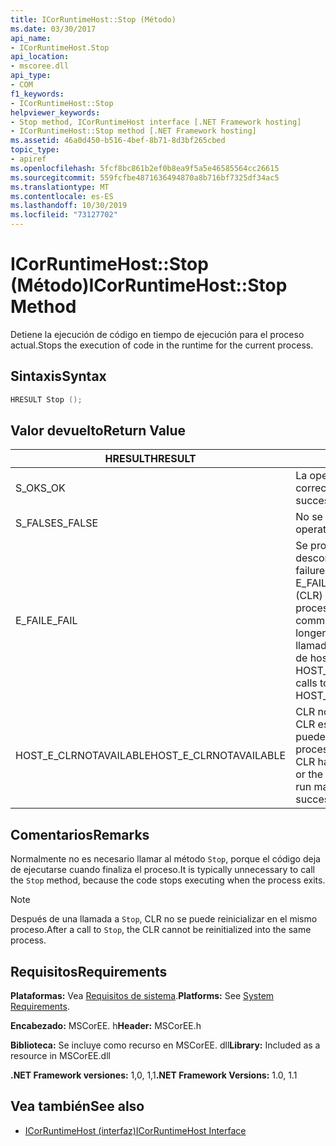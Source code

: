 ```yaml
---
title: ICorRuntimeHost::Stop (Método)
ms.date: 03/30/2017
api_name:
- ICorRuntimeHost.Stop
api_location:
- mscoree.dll
api_type:
- COM
f1_keywords:
- ICorRuntimeHost::Stop
helpviewer_keywords:
- Stop method, ICorRuntimeHost interface [.NET Framework hosting]
- ICorRuntimeHost::Stop method [.NET Framework hosting]
ms.assetid: 46a0d450-b516-4bef-8b71-8d3bf265cbed
topic_type:
- apiref
ms.openlocfilehash: 5fcf8bc861b2ef0b8ea9f5a5e46585564cc26615
ms.sourcegitcommit: 559fcfbe4871636494870a8b716bf7325df34ac5
ms.translationtype: MT
ms.contentlocale: es-ES
ms.lasthandoff: 10/30/2019
ms.locfileid: "73127702"
---
```

# <a name="icorruntimehoststop-method"></a><span data-ttu-id="04797-102">ICorRuntimeHost::Stop (Método)</span><span class="sxs-lookup"><span data-stu-id="04797-102">ICorRuntimeHost::Stop Method</span></span>
<span data-ttu-id="04797-103">Detiene la ejecución de código en tiempo de ejecución para el proceso actual.</span><span class="sxs-lookup"><span data-stu-id="04797-103">Stops the execution of code in the runtime for the current process.</span></span>  
  
## <a name="syntax"></a><span data-ttu-id="04797-104">Sintaxis</span><span class="sxs-lookup"><span data-stu-id="04797-104">Syntax</span></span>  
  
```cpp  
HRESULT Stop ();  
```  
  
## <a name="return-value"></a><span data-ttu-id="04797-105">Valor devuelto</span><span class="sxs-lookup"><span data-stu-id="04797-105">Return Value</span></span>  
  
|<span data-ttu-id="04797-106">HRESULT</span><span class="sxs-lookup"><span data-stu-id="04797-106">HRESULT</span></span>|<span data-ttu-id="04797-107">Descripción</span><span class="sxs-lookup"><span data-stu-id="04797-107">Description</span></span>|  
|-------------|-----------------|  
|<span data-ttu-id="04797-108">S_OK</span><span class="sxs-lookup"><span data-stu-id="04797-108">S_OK</span></span>|<span data-ttu-id="04797-109">La operación se realizó correctamente.</span><span class="sxs-lookup"><span data-stu-id="04797-109">The operation was successful.</span></span>|  
|<span data-ttu-id="04797-110">S_FALSE</span><span class="sxs-lookup"><span data-stu-id="04797-110">S_FALSE</span></span>|<span data-ttu-id="04797-111">No se pudo completar la operación.</span><span class="sxs-lookup"><span data-stu-id="04797-111">The operation failed to complete.</span></span>|  
|<span data-ttu-id="04797-112">E_FAIL</span><span class="sxs-lookup"><span data-stu-id="04797-112">E_FAIL</span></span>|<span data-ttu-id="04797-113">Se produjo un error grave desconocido.</span><span class="sxs-lookup"><span data-stu-id="04797-113">An unknown, catastrophic failure occurred.</span></span> <span data-ttu-id="04797-114">Si un método devuelve E_FAIL, el Common Language Runtime (CLR) ya no se puede usar en el proceso.</span><span class="sxs-lookup"><span data-stu-id="04797-114">If a method returns E_FAIL, the common language runtime (CLR) is no longer usable in the process.</span></span> <span data-ttu-id="04797-115">Las llamadas subsiguientes a cualquier API de hospedaje devuelven HOST_E_CLRNOTAVAILABLE.</span><span class="sxs-lookup"><span data-stu-id="04797-115">Subsequent calls to any hosting APIs return HOST_E_CLRNOTAVAILABLE.</span></span>|  
|<span data-ttu-id="04797-116">HOST_E_CLRNOTAVAILABLE</span><span class="sxs-lookup"><span data-stu-id="04797-116">HOST_E_CLRNOTAVAILABLE</span></span>|<span data-ttu-id="04797-117">CLR no se ha cargado en un proceso o CLR está en un estado en el que no puede ejecutar código administrado ni procesar la llamada correctamente.</span><span class="sxs-lookup"><span data-stu-id="04797-117">The CLR has not been loaded into a process, or the CLR is in a state in which it cannot run managed code or process the call successfully.</span></span>|  
  
## <a name="remarks"></a><span data-ttu-id="04797-118">Comentarios</span><span class="sxs-lookup"><span data-stu-id="04797-118">Remarks</span></span>  
 <span data-ttu-id="04797-119">Normalmente no es necesario llamar al método `Stop`, porque el código deja de ejecutarse cuando finaliza el proceso.</span><span class="sxs-lookup"><span data-stu-id="04797-119">It is typically unnecessary to call the `Stop` method, because the code stops executing when the process exits.</span></span>  
  
> [!NOTE]
> <span data-ttu-id="04797-120">Después de una llamada a `Stop`, CLR no se puede reinicializar en el mismo proceso.</span><span class="sxs-lookup"><span data-stu-id="04797-120">After a call to `Stop`, the CLR cannot be reinitialized into the same process.</span></span>  
  
## <a name="requirements"></a><span data-ttu-id="04797-121">Requisitos</span><span class="sxs-lookup"><span data-stu-id="04797-121">Requirements</span></span>  
 <span data-ttu-id="04797-122">**Plataformas:** Vea [Requisitos de sistema](../../../../docs/framework/get-started/system-requirements.md).</span><span class="sxs-lookup"><span data-stu-id="04797-122">**Platforms:** See [System Requirements](../../../../docs/framework/get-started/system-requirements.md).</span></span>  
  
 <span data-ttu-id="04797-123">**Encabezado:** MSCorEE. h</span><span class="sxs-lookup"><span data-stu-id="04797-123">**Header:** MSCorEE.h</span></span>  
  
 <span data-ttu-id="04797-124">**Biblioteca:** Se incluye como recurso en MSCorEE. dll</span><span class="sxs-lookup"><span data-stu-id="04797-124">**Library:** Included as a resource in MSCorEE.dll</span></span>  
  
 <span data-ttu-id="04797-125">**.NET Framework versiones:** 1,0, 1,1</span><span class="sxs-lookup"><span data-stu-id="04797-125">**.NET Framework Versions:** 1.0, 1.1</span></span>  
  
## <a name="see-also"></a><span data-ttu-id="04797-126">Vea también</span><span class="sxs-lookup"><span data-stu-id="04797-126">See also</span></span>

- [<span data-ttu-id="04797-127">ICorRuntimeHost (interfaz)</span><span class="sxs-lookup"><span data-stu-id="04797-127">ICorRuntimeHost Interface</span></span>](../../../../docs/framework/unmanaged-api/hosting/icorruntimehost-interface.md)
